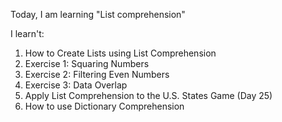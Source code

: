 Today, I am learning "List comprehension"

I learn't:

1. How to Create Lists using List Comprehension
2. Exercise 1: Squaring Numbers
3. Exercise 2: Filtering Even Numbers
4. Exercise 3: Data Overlap
5. Apply List Comprehension to the U.S. States Game (Day 25)
6. How to use Dictionary Comprehension
